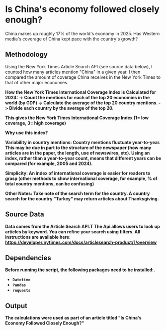 # Is China's economy followed closely enough?
China makes up roughly 17% of the world's economy in 2025. Has Western media's coverage of China kept pace with the country's growth? 

##  Methodology
Using the New York Times Article Search API (see source data below), I counted how many articles mention "China" in a given year. I then compared the amount of coverage China receives in the New York Times to that of other major economies. 

<b>How the New York Times International Coverage Index is Calculated for 2024:<b>
-> Count the mentions for each of the top 20 economies in the world (by GDP)
-> Calculate the average of the top 20 country mentions. 
-> Divide each country by the average of the top 20. 

This gives the New York Times International Coverage Index (1= low coverage, 3= high coverage) 

Why use this index? 

Variability in country mentions: Country mentions fluctuate year-to-year. This may be due in part to the structure of the newspaper (how many articles are in the paper, the length, use of newswires, etc). Using an index, rather than a year-to-year count, means that different years can be compared (for example, 2005 and 2024). 

Simplicity: An index of international coverage is easier for readers to grasp (other methods to show international coverage, for example, % of total country mentions, can be confusing)

Other Notes: Take note of the search term for the country. A country search for the country "Turkey" may return articles about Thanksgiving. 


##  Source Data 
Data comes from the Article Search API.T The Api allows users to look up articles by keyword. You can refine your search using filters.
All instructions are available here: https://developer.nytimes.com/docs/articlesearch-product/1/overview

## Dependencies
Before running the script, the following packages need to be installed:.

- `Datetime`
- `Pandas`
- `requests`

##  Output
The calculations were used as part of an article titled "Is China's Economy Followed Closely Enough?"

